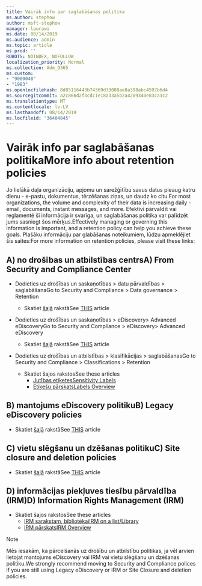 ```yaml
---
title: Vairāk info par saglabāšanas politika
ms.author: stephow
author: msft-stephow
manager: laurawi
ms.date: 08/14/2019
ms.audience: admin
ms.topic: article
ms.prod: ''
ROBOTS: NOINDEX, NOFOLLOW
localization_priority: Normal
ms.collection: Adm_O365
ms.custom:
- "9000048"
- "1983"
ms.openlocfilehash: 8d85116443b74369d33008ae8a398abc4597b6d4
ms.sourcegitcommit: a2c866d2f3cdc1e18a33a5b2a4209340e83ca3c2
ms.translationtype: MT
ms.contentlocale: lv-LV
ms.lasthandoff: 08/14/2019
ms.locfileid: "36404845"
---
```

# <a name="more-info-about-retention-policies"></a><span data-ttu-id="766a5-102">Vairāk info par saglabāšanas politika</span><span class="sxs-lookup"><span data-stu-id="766a5-102">More info about retention policies</span></span>

<span data-ttu-id="766a5-103">Jo lielākā daļa organizāciju, apjomu un sarežģītību savus datus pieaug katru dienu - e-pastu, dokumentus, tērzēšanas ziņas, un daudz ko citu.</span><span class="sxs-lookup"><span data-stu-id="766a5-103">For most organizations, the volume and complexity of their data is increasing daily - email, documents, instant messages, and more.</span></span> <span data-ttu-id="766a5-104">Efektīvi pārvaldīt vai reglamentē šī informācija ir svarīga, un saglabāšanas politika var palīdzēt jums sasniegt šos mērķus.</span><span class="sxs-lookup"><span data-stu-id="766a5-104">Effectively managing or governing this information is important, and a retention policy can help you achieve these goals.</span></span> <span data-ttu-id="766a5-105">Plašāku informāciju par glabāšanas noteikumiem, lūdzu apmeklējiet šīs saites:</span><span class="sxs-lookup"><span data-stu-id="766a5-105">For more information on retention policies, please visit these links:</span></span>

## <a name="a-from-security-and-compliance-center"></a><span data-ttu-id="766a5-106">A) no drošības un atbilstības centrs</span><span class="sxs-lookup"><span data-stu-id="766a5-106">A) From Security and Compliance Center</span></span>

- <span data-ttu-id="766a5-107">Dodieties uz drošības un saskaņotības > datu pārvaldības > saglabāšana</span><span class="sxs-lookup"><span data-stu-id="766a5-107">Go to Security and Compliance > Data governance > Retention</span></span>
  - <span data-ttu-id="766a5-108">Skatiet [šajā](https://docs.microsoft.com/en-us/office365/securitycompliance/retention-policies) rakstā</span><span class="sxs-lookup"><span data-stu-id="766a5-108">See [THIS](https://docs.microsoft.com/en-us/office365/securitycompliance/retention-policies) article</span></span>

- <span data-ttu-id="766a5-109">Dodieties uz drošības un saskaņotības > eDiscovery> Advanced eDiscovery</span><span class="sxs-lookup"><span data-stu-id="766a5-109">Go to Security and Compliance > eDiscovery> Advanced eDiscovery</span></span> 
  - <span data-ttu-id="766a5-110">Skatiet [šajā](https://docs.microsoft.com/en-us/office365/securitycompliance/ediscovery-cases) rakstā</span><span class="sxs-lookup"><span data-stu-id="766a5-110">See [THIS](https://docs.microsoft.com/en-us/office365/securitycompliance/ediscovery-cases) article</span></span>

- <span data-ttu-id="766a5-111">Dodieties uz drošības un atbilstības > klasifikācijas > saglabāšanas</span><span class="sxs-lookup"><span data-stu-id="766a5-111">Go to Security and Compliance > Classifications > Retention</span></span>
  - <span data-ttu-id="766a5-112">Skatiet šajos rakstos</span><span class="sxs-lookup"><span data-stu-id="766a5-112">See these articles</span></span>
    - [<span data-ttu-id="766a5-113">Jutības etiķetes</span><span class="sxs-lookup"><span data-stu-id="766a5-113">Sensitivity Labels</span></span>](https://docs.microsoft.com/en-us/office365/securitycompliance/sensitivity-labels)
    - [<span data-ttu-id="766a5-114">Etiķešu pārskats</span><span class="sxs-lookup"><span data-stu-id="766a5-114">Labels Overview</span></span>](https://docs.microsoft.com/en-us/office365/securitycompliance/labels)

## <a name="b-legacy-ediscovery-policies"></a><span data-ttu-id="766a5-115">B) mantojums eDiscovery politiku</span><span class="sxs-lookup"><span data-stu-id="766a5-115">B) Legacy eDiscovery policies</span></span>

- <span data-ttu-id="766a5-116">Skatiet [šajā](https://support.office.com/en-us/article/Set-up-an-eDiscovery-Center-in-SharePoint-Online-A18F8975-AA7F-43B4-A7D6-001D14744D8E) rakstā</span><span class="sxs-lookup"><span data-stu-id="766a5-116">See [THIS](https://support.office.com/en-us/article/Set-up-an-eDiscovery-Center-in-SharePoint-Online-A18F8975-AA7F-43B4-A7D6-001D14744D8E) article</span></span>

## <a name="c-site-closure-and-deletion-policies"></a><span data-ttu-id="766a5-117">C) vietu slēgšanu un dzēšanas politiku</span><span class="sxs-lookup"><span data-stu-id="766a5-117">C) Site closure and deletion policies</span></span>

- <span data-ttu-id="766a5-118">Skatiet [šajā](https://support.office.com/en-us/article/Use-policies-for-site-closure-and-deletion-A8280D82-27FD-48C5-9ADF-8A5431208BA5) rakstā</span><span class="sxs-lookup"><span data-stu-id="766a5-118">See [THIS](https://support.office.com/en-us/article/Use-policies-for-site-closure-and-deletion-A8280D82-27FD-48C5-9ADF-8A5431208BA5) article</span></span>  

## <a name="d-information-rights-management-irm"></a><span data-ttu-id="766a5-119">D) informācijas piekļuves tiesību pārvaldība (IRM)</span><span class="sxs-lookup"><span data-stu-id="766a5-119">D) Information Rights Management (IRM)</span></span>

- <span data-ttu-id="766a5-120">Skatiet šajos rakstos</span><span class="sxs-lookup"><span data-stu-id="766a5-120">See these articles</span></span>
  - [<span data-ttu-id="766a5-121">IRM sarakstam, bibliotēkai</span><span class="sxs-lookup"><span data-stu-id="766a5-121">IRM on a list/Library</span></span>](https://support.office.com/en-us/article/apply-information-rights-management-to-a-list-or-library-3bdb5c4e-94fc-4741-b02f-4e7cc3c54aa1)
  - [<span data-ttu-id="766a5-122">IRM pārskats</span><span class="sxs-lookup"><span data-stu-id="766a5-122">IRM Overview</span></span>](https://support.office.com/en-us/article/create-and-apply-information-management-policies-eb501fe9-2ef6-4150-945a-65a6451ee9e9)

> [!Note]
> <span data-ttu-id="766a5-123">Mēs iesakām, ka pārcelšanās uz drošību un atbilstību politikas, ja vēl arvien lietojat mantojums eDiscovery vai IRM vai vietu slēgšanu un dzēšanas politiku.</span><span class="sxs-lookup"><span data-stu-id="766a5-123">We strongly recommend moving to Security and Compliance polices if you are still using Legacy eDiscovery or IRM or Site Closure and deletion policies.</span></span>
